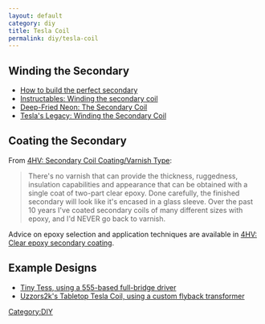 ```yaml
---
layout: default
category: diy
title: Tesla Coil
permalink: diy/tesla-coil
---
```


Winding the Secondary
---------------------

-   [How to build the perfect secondary](http://www.capturedlightning.org/hot-streamer/stk/tc/coilbld.htm)
-   [Instructables: Winding the secondary coil](http://www.instructables.com/id/How-To-Build-A-Vacuum-Tube-Tesla-Coil-VTTC/step7/Winding-the-Secondary-Coil/)
-   [Deep-Fried Neon: The Secondary Coil](http://deepfriedneon.com/tesla_secondary.html)
-   [Tesla's Legacy: Winding the Secondary Coil](http://www.hvtesla.com/secondary.html)

Coating the Secondary
---------------------

From [4HV: Secondary Coil Coating/Varnish Type](http://4hv.org/e107_plugins/forum/forum_viewtopic.php?135123.0#post_135452):

> There's no varnish that can provide the thickness, ruggedness, insulation capabilities and appearance that can be obtained with a single coat of two-part clear epoxy. Done carefully, the finished secondary will look like it's encased in a glass sleeve. Over the past 10 years I've coated secondary coils of many different sizes with epoxy, and I'd NEVER go back to varnish.

Advice on epoxy selection and application techniques are available in [4HV: Clear epoxy secondary coating](http://4hv.org/e107_plugins/forum/forum_viewtopic.php?125009.0#post_125045).

Example Designs
---------------

-   [Tiny Tess, using a 555-based full-bridge driver](http://www.extremeelectronics.co.uk/coils/tinytess/)
-   [Uzzors2k's Tabletop Tesla Coil, using a custom flyback transformer](http://uzzors2k.4hv.org/index.php?page=tabletopteslacoil)

[Category:DIY](/Category:DIY "wikilink")
